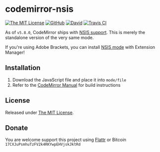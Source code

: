 # codemirror-nsis

[![The MIT License](https://img.shields.io/badge/license-MIT-orange.svg?style=flat-square)](http://opensource.org/licenses/MIT)
[![GitHub](https://img.shields.io/github/release/idleberg/codemirror-nsis.svg?style=flat-square)](https://github.com/idleberg/codemirror-nsis/releases)
[![David](https://img.shields.io/david/dev/idleberg/codemirror-nsis.svg?style=flat-square)](https://david-dm.org/idleberg/codemirror-nsis?type=dev)
[![Travis CI](https://img.shields.io/travis/idleberg/codemirror-nsis.svg?style=flat-square)](https://travis-ci.org/idleberg/codemirror-nsis)

As of `v5.8.0`, CodeMirror ships with [NSIS support][1]. This is merely the standalone version of the very same mode.

If you're using Adobe Brackets, you can install [NSIS mode][2] with Extension Manager!

## Installation

1. Download the JavaScript file and place it into `mode/file`
2. Refer to the [CodeMirror Manual][3] for build instructions

## License

Released under [The MIT License][4].

## Donate

You are welcome support this project using [Flattr][5] or Bitcoin `17CXJuPsmhuTzFV2k4RKYwpEHVjskJktRd`

[1]: http://codemirror.net/mode/nsis/
[2]: https://github.com/idleberg/brackets-nsis-mode
[3]: http://codemirror.net/doc/
[4]: https://opensource.org/licenses/MIT
[5]: https://flattr.com/submit/auto?user_id=idleberg&url=https://github.com/idleberg/codemirror-nsis
